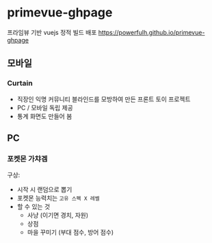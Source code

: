 # primevue-ghpage
프라임뷰 기반 vuejs 정적 빌드 배포
https://powerfulh.github.io/primevue-ghpage

## 모바일
### Curtain
- 직장인 익명 커뮤니티 블라인드를 모방하여 만든 프론트 토이 프로젝트
- PC / 모바일 독립 제공
- 통계 화면도 만들어 봄

## PC
### 포켓몬 가챠겜
구상:
- 시작 시 랜덤으로 뽑기
- 포켓몬 능력치는 `고유 스펙 X 레벨`
- 할 수 있는 것
	- 사냥 (이기면 경치, 자원)
	- 상점
	- 마을 꾸미기 (부대 점수, 방어 점수)